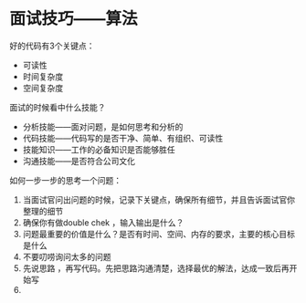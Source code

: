 # 面试技巧——算法

好的代码有3个关键点：

- 可读性
- 时间复杂度
- 空间复杂度

面试的时候看中什么技能？

- 分析技能——面对问题，是如何思考和分析的
- 代码技能——代码写的是否干净、简单、有组织、可读性
- 技能知识——工作的必备知识是否能够胜任
- 沟通技能——是否符合公司文化

如何一步一步的思考一个问题：

1.  当面试官问出问题的时候，记录下关键点，确保所有细节，并且告诉面试官你整理的细节
2. 确保你有做double chek ，输入输出是什么？
3. 问题最重要的价值是什么？是否有时间、空间、内存的要求，主要的核心目标是什么
4. 不要叨唠询问太多的问题
5. 先说思路 ，再写代码。先把思路沟通清楚，选择最优的解法，达成一致后再开始写
6. 